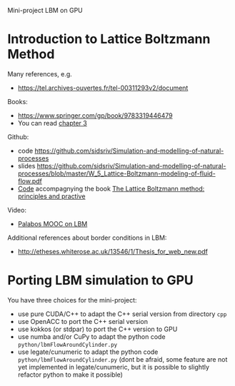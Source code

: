 Mini-project LBM on GPU

# Introduction to Lattice Boltzmann Method

Many references, e.g.
- https://tel.archives-ouvertes.fr/tel-00311293v2/document

Books:
- https://www.springer.com/gp/book/9783319446479
- You can read [chapter 3](https://link.springer.com/content/pdf/10.1007%2F978-3-319-44649-3_3.pdf)

Github:
- code https://github.com/sidsriv/Simulation-and-modelling-of-natural-processes
- slides https://github.com/sidsriv/Simulation-and-modelling-of-natural-processes/blob/master/W_5_Lattice-Boltzmann-modeling-of-fluid-flow.pdf
- [Code](https://github.com/lbm-principles-practice/code) accompagnying the book [The Lattice Boltzmann method: principles and practive](https://link.springer.com/book/10.1007/978-3-319-44649-3)

Video:
- [Palabos MOOC on LBM](https://palabos.unige.ch/lattice-boltzmann/what-lattice-boltzmann/)

Additional references about border conditions in LBM:
- http://etheses.whiterose.ac.uk/13546/1/Thesis_for_web_new.pdf

# Porting LBM simulation to GPU

You have three choices for the mini-project:

- use pure CUDA/C++ to adapt the C++ serial version from directory `cpp`
- use OpenACC to port the C++ serial version
- use kokkos (or stdpar) to port the C++ version to GPU
- use numba and/or CuPy to adapt the python code `python/lbmFlowAroundCylinder.py`
- use legate/cunumeric to adapt the python code `python/lbmFlowAroundCylinder.py` (dont be afraid, some feature are not yet implemented in legate/cunumeric, but it is possible to slightly refactor python to make it possible)
